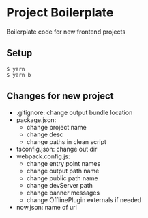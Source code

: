# Project Boilerplate

Boilerplate code for new frontend projects

## Setup

```
$ yarn
$ yarn b
```

## Changes for new project
- .gitignore: change output bundle location
- package.json:
    - change project name
    - change desc
    - change paths in clean script
- tsconfig.json: change out dir
- webpack.config.js:
    - change entry point names
    - change output path name
    - change public path name
    - change devServer path
    - change banner messages
    - change OfflinePlugin externals if needed
- now.json: name of url
